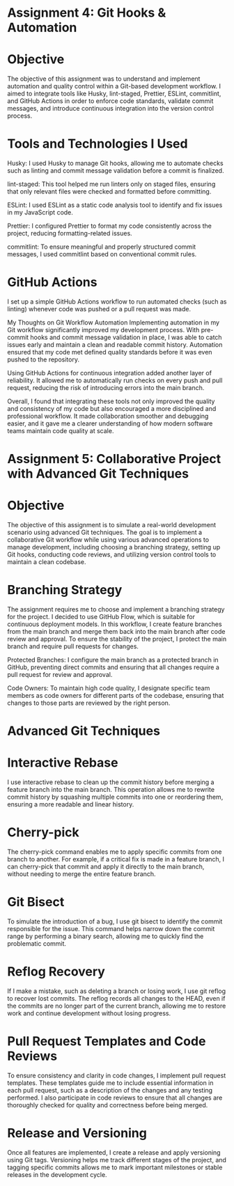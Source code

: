 # Assignment 4: Git Hooks & Automation 

# Objective
The objective of this assignment was to understand and implement automation and quality control within a Git-based development workflow. I aimed to integrate tools like Husky, lint-staged, Prettier, ESLint, commitlint, and GitHub Actions in order to enforce code standards, validate commit messages, and introduce continuous integration into the version control process.

# Tools and Technologies I Used
Husky: I used Husky to manage Git hooks, allowing me to automate checks such as linting and commit message validation before a commit is finalized.

lint-staged: This tool helped me run linters only on staged files, ensuring that only relevant files were checked and formatted before committing.

ESLint: I used ESLint as a static code analysis tool to identify and fix issues in my JavaScript code.

Prettier: I configured Prettier to format my code consistently across the project, reducing formatting-related issues.

commitlint: To ensure meaningful and properly structured commit messages, I used commitlint based on conventional commit rules.

# GitHub Actions

I set up a simple GitHub Actions workflow to run automated checks (such as linting) whenever code was pushed or a pull request was made.

My Thoughts on Git Workflow Automation
Implementing automation in my Git workflow significantly improved my development process. With pre-commit hooks and commit message validation in place, I was able to catch issues early and maintain a clean and readable commit history. Automation ensured that my code met defined quality standards before it was even pushed to the repository.

Using GitHub Actions for continuous integration added another layer of reliability. It allowed me to automatically run checks on every push and pull request, reducing the risk of introducing errors into the main branch.

Overall, I found that integrating these tools not only improved the quality and consistency of my code but also encouraged a more disciplined and professional workflow. It made collaboration smoother and debugging easier, and it gave me a clearer understanding of how modern software teams maintain code quality at scale.

# Assignment 5: Collaborative Project with Advanced Git Techniques 

# Objective
The objective of this assignment is to simulate a real-world development scenario using advanced Git techniques. The goal is to implement a collaborative Git workflow while using various advanced operations to manage development, including choosing a branching strategy, setting up Git hooks, conducting code reviews, and utilizing version control tools to maintain a clean codebase.

# Branching Strategy
The assignment requires me to choose and implement a branching strategy for the project. I decided to use GitHub Flow, which is suitable for continuous deployment models. In this workflow, I create feature branches from the main branch and merge them back into the main branch after code review and approval. To ensure the stability of the project, I protect the main branch and require pull requests for changes.

Protected Branches: I configure the main branch as a protected branch in GitHub, preventing direct commits and ensuring that all changes require a pull request for review and approval.

Code Owners: To maintain high code quality, I designate specific team members as code owners for different parts of the codebase, ensuring that changes to those parts are reviewed by the right person.


# Advanced Git Techniques

# Interactive Rebase
I use interactive rebase to clean up the commit history before merging a feature branch into the main branch. This operation allows me to rewrite commit history by squashing multiple commits into one or reordering them, ensuring a more readable and linear history.

# Cherry-pick
The cherry-pick command enables me to apply specific commits from one branch to another. For example, if a critical fix is made in a feature branch, I can cherry-pick that commit and apply it directly to the main branch, without needing to merge the entire feature branch.

# Git Bisect
To simulate the introduction of a bug, I use git bisect to identify the commit responsible for the issue. This command helps narrow down the commit range by performing a binary search, allowing me to quickly find the problematic commit.

# Reflog Recovery
If I make a mistake, such as deleting a branch or losing work, I use git reflog to recover lost commits. The reflog records all changes to the HEAD, even if the commits are no longer part of the current branch, allowing me to restore work and continue development without losing progress.

# Pull Request Templates and Code Reviews
To ensure consistency and clarity in code changes, I implement pull request templates. These templates guide me to include essential information in each pull request, such as a description of the changes and any testing performed. I also participate in code reviews to ensure that all changes are thoroughly checked for quality and correctness before being merged.

# Release and Versioning
Once all features are implemented, I create a release and apply versioning using Git tags. Versioning helps me track different stages of the project, and tagging specific commits allows me to mark important milestones or stable releases in the development cycle.

